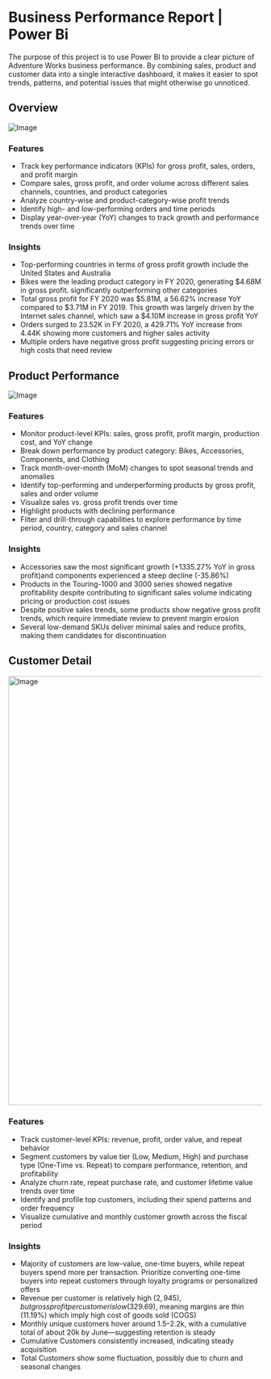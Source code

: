 # Business Performance Report | Power Bi

The purpose of this project is to use Power BI to provide a clear picture of Adventure Works business performance. By combining sales, product and customer data into a single interactive dashboard, it makes it easier to spot trends, patterns, and potential issues that might otherwise go unnoticed.

## Overview
![Image](https://github.com/user-attachments/assets/4e57a416-cced-4af9-a893-90a7040a7534)

### Features
- Track key performance indicators (KPIs) for gross profit, sales, orders, and profit margin
- Compare sales, gross profit, and order volume across different sales channels, countries, and product categories
- Analyze country-wise and product-category-wise profit trends
- Identify high- and low-performing orders and time periods
- Display year-over-year (YoY) changes to track growth and performance trends over time

### Insights
- Top-performing countries in terms of gross profit growth include the United States and Australia
- Bikes were the leading product category in FY 2020, generating $4.68M in gross profit. significantly outperforming other categories
- Total gross profit for FY 2020 was $5.81M, a 56.62% increase YoY compared to $3.71M in FY 2019.
  This growth was largely driven by the Internet sales channel, which saw a $4.10M increase in gross profit YoY
- Orders surged to 23.52K in FY 2020, a 429.71% YoY increase from 4.44K showing more customers and higher sales activity
- Multiple orders have negative gross profit suggesting pricing errors or high costs that need review
  
## Product Performance
![Image](https://github.com/user-attachments/assets/1f6e3b2b-a05c-4211-ad63-197344ed4f29)

### Features 

- Monitor product-level KPIs: sales, gross profit, profit margin, production cost, and YoY change
- Break down performance by product category: Bikes, Accessories, Components, and Clothing
- Track month-over-month (MoM) changes to spot seasonal trends and anomalies
- Identify top-performing and underperforming products by gross profit, sales and order volume
- Visualize sales vs. gross profit trends over time
- Highlight products with declining performance
- Filter and drill-through capabilities to explore performance by time period, country, category and sales channel

### Insights 

- Accessories saw the most significant growth (+1335.27% YoY in gross profit)and components experienced a steep decline (-35.86%)
- Products in the Touring-1000 and 3000 series showed negative profitability despite contributing to significant sales volume indicating pricing or production cost issues
- Despite positive sales trends, some products show negative gross profit trends, which require immediate review to prevent margin erosion
- Several low-demand SKUs deliver minimal sales and reduce profits, making them candidates for discontinuation

## Customer Detail
<img width="1516" height="850" alt="Image" src="https://github.com/user-attachments/assets/57f97a37-5981-4365-af09-2301010552cd" />

### Features

- Track customer-level KPIs: revenue, profit, order value, and repeat behavior
- Segment customers by value tier (Low, Medium, High) and purchase type (One-Time vs. Repeat) to compare performance, retention, and profitability
- Analyze churn rate, repeat purchase rate, and customer lifetime value trends over time
- Identify and profile top customers, including their spend patterns and order frequency
- Visualize cumulative and monthly customer growth across the fiscal period

### Insights
- Majority of customers are low-value, one-time buyers, while repeat buyers spend more per transaction. Prioritize converting one-time buyers into repeat customers through loyalty programs or personalized offers
- Revenue per customer is relatively high ($2,945), but gross profit per customer is low ($329.69), meaning margins are thin (11.19%) which imply high cost of goods sold (COGS)
- Monthly unique customers hover around 1.5–2.2k, with a cumulative total of about 20k by June—suggesting retention is steady
- Cumulative Customers consistently increased, indicating steady acquisition
- Total Customers show some fluctuation, possibly due to churn and seasonal changes
